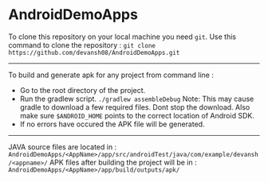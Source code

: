 # AndroidDemoApps

To clone this repository on your local machine you need ```git```.
Use this command to clone the repository :
```git clone https://github.com/devansh08/AndroidDemoApps.git```
___
To build and generate apk for any project from command line :
* Go to the root directory of the project.
* Run the gradlew script.
  ```./gradlew assembleDebug```
  Note: This may cause gradle to download a few required files. Dont stop the download.
        Also make sure ```$ANDROID_HOME``` points to the correct location of Android SDK.
* If no errors have occured the APK file will be generated.
___
JAVA source files are located in :
```AndroidDemoApps/<AppName>/app/src/androidTest/java/com/example/devansh/<appname>/```
APK files after building the project will be in :
```AndroidDemoApps/<AppName>/app/build/outputs/apk/```
